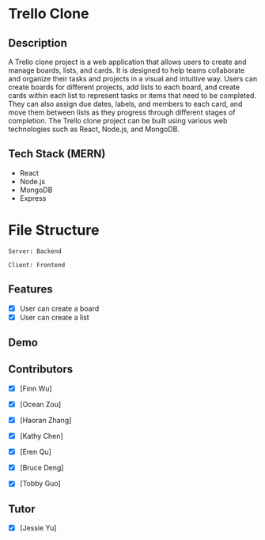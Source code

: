 # Trello Clone

## Description
A Trello clone project is a web application that allows users to create and manage boards, lists, and cards. It is designed to help teams collaborate and organize their tasks and projects in a visual and intuitive way. Users can create boards for different projects, add lists to each board, and create cards within each list to represent tasks or items that need to be completed. They can also assign due dates, labels, and members to each card, and move them between lists as they progress through different stages of completion. The Trello clone project can be built using various web technologies such as React, Node.js, and MongoDB.

## Tech Stack (MERN)
- React
- Node.js
- MongoDB
- Express


# File Structure
```
Server: Backend

Client: Frontend
```

## Features

- [x] User can create a board
- [x] User can create a list

## Demo

## Contributors
- [x] [Finn Wu]
- [x] [Ocean Zou]
- [x] [Haoran Zhang]
- [x] [Kathy Chen]
- [x] [Eren Qu]
- [x] [Bruce Deng]

- [x] [Tobby Guo]

## Tutor 
- [x] [Jessie Yu]